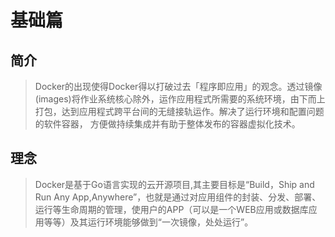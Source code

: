 # 基础篇

## 简介

> Docker的出现使得Docker得以打破过去「程序即应用」的观念。透过镜像(images)将作业系统核心除外，运作应用程式所需要的系统环境，由下而上打包，达到应用程式跨平台间的无缝接轨运作。解决了运行环境和配置问题的软件容器， 方便做持续集成并有助于整体发布的容器虚拟化技术。

## 理念

> Docker是基于Go语言实现的云开源项目,其主要目标是“Build，Ship and Run Any App,Anywhere”，也就是通过对应用组件的封装、分发、部署、运行等生命周期的管理，使用户的APP（可以是一个WEB应用或数据库应用等等）及其运行环境能够做到“一次镜像，处处运行”。